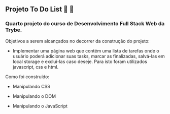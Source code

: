 ## Projeto To Do List :memo: :pencil:

### Quarto projeto do curso de Desenvolvimento Full Stack Web da Trybe.

Objetivos a serem alcançados no decorrer da construção do projeto:

- Implementar uma página web que contém uma lista de tarefas onde o usuário poderá adicionar suas tasks, marcar as finalizadas, salvá-las em local storage e excluí-las caso deseje. Para isto foram utilizados javascript, css e html.

Como foi construído:

- Manipulando CSS

- Manipulando o DOM

- Manipulando o JavaScript